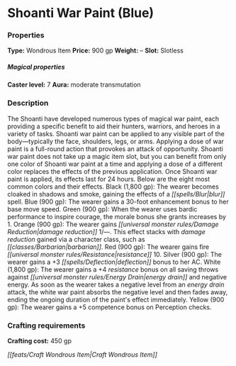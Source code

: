 ﻿---
Title: "Shoanti War Paint (Blue)"
Type: "Wondrous Item"
Price: "900 gp"
Weight: "–"
Slot: "Slotless"
Caster level: "7"
Aura: "moderate transmutation"
Description: |
  "The Shoanti have developed numerous types of magical war paint, each providing a specific benefit to aid their hunters, warriors, and heroes in a variety of tasks. _Shoanti war paint_ can be applied to any visible part of the body—typically the face, shoulders, legs, or arms. Applying a dose of war paint is a full-round action that provokes an attack of opportunity. _Shoanti war paint_ does not take up a magic item slot, but you can benefit from only one color of _Shoanti war paint_ at a time and applying a dose of a different color replaces the effects of the previous application. Once _Shoanti war paint_ is applied, its effects last for 24 hours. Below are the eight most common colors and their effects. Black (1,800 gp): The wearer becomes cloaked in shadows and smoke, gaining the effects of a _blur_ spell. Blue (900 gp): The wearer gains a 30-foot enhancement bonus to her base move speed. Green (900 gp): When the wearer uses bardic performance to inspire courage, the morale bonus she grants increases by 1. Orange (900 gp): The wearer gains damage reduction 1/—. This effect stacks with damage reduction gained via a character class, such as barbarian. Red (900 gp): The wearer gains fire resistance 10. Silver (900 gp): The wearer gains a +3 deflection bonus to her AC. White (1,800 gp): The wearer gains a +4 resistance bonus on all saving throws against energy drain and negative energy. As soon as the wearer takes a negative level from an energy drain attack, the white war paint absorbs the negative level and then fades away, ending the ongoing duration of the paint's effect immediately. Yellow (900 gp): The wearer gains a +5 competence bonus on Perception checks."
Crafting cost: "450 gp"
Sources: "['Curse of the Crimson Throne (PFRPG)', 'Pathfinder #10: A History of Ashes']"
---

# Shoanti War Paint (Blue)

### Properties

**Type:** Wondrous Item **Price:** 900 gp **Weight:** – **Slot:** Slotless

##### Magical properties

**Caster level:** 7 **Aura:** moderate transmutation

### Description

The Shoanti have developed numerous types of magical war paint, each providing a specific benefit to aid their hunters, warriors, and heroes in a variety of tasks. Shoanti war paint can be applied to any visible part of the body—typically the face, shoulders, legs, or arms. Applying a dose of war paint is a full-round action that provokes an attack of opportunity. Shoanti war paint does not take up a magic item slot, but you can benefit from only one color of Shoanti war paint at a time and applying a dose of a different color replaces the effects of the previous application. Once Shoanti war paint is applied, its effects last for 24 hours. Below are the eight most common colors and their effects. Black (1,800 gp): The wearer becomes cloaked in shadows and smoke, gaining the effects of a _[[spells/Blur|blur]]_ spell. Blue (900 gp): The wearer gains a 30-foot enhancement bonus to her base move speed. Green (900 gp): When the wearer uses bardic performance to inspire courage, the morale bonus she grants increases by 1. Orange (900 gp): The wearer gains _[[universal monster rules/Damage Reduction|damage reduction]]_ 1/—. This effect stacks with _damage reduction_ gained via a character class, such as _[[classes/Barbarian|barbarian]]_. Red (900 gp): The wearer gains fire _[[universal monster rules/Resistance|resistance]]_ 10. Silver (900 gp): The wearer gains a +3 _[[spells/Deflection|deflection]]_ bonus to her AC. White (1,800 gp): The wearer gains a +4 _resistance_ bonus on all saving throws against _[[universal monster rules/Energy Drain|energy drain]]_ and negative energy. As soon as the wearer takes a negative level from an _energy drain_ attack, the white war paint absorbs the negative level and then fades away, ending the ongoing duration of the paint's effect immediately. Yellow (900 gp): The wearer gains a +5 competence bonus on Perception checks.

### Crafting requirements

**Crafting cost:** 450 gp

_[[feats/Craft Wondrous Item|Craft Wondrous Item]]_

